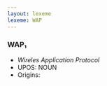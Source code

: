 ```yaml
---
layout: lexeme
lexeme: WAP
---
```


###  WAP₁

* _Wireles Application Protocol_
* UPOS:  NOUN
* Origins: 

